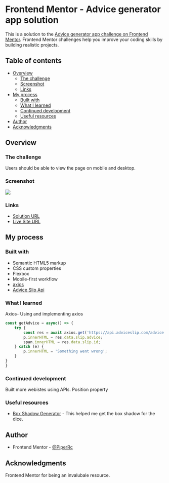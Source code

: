 # Frontend Mentor - Advice generator app solution

This is a solution to the [Advice generator app challenge on Frontend Mentor](https://www.frontendmentor.io/challenges/advice-generator-app-QdUG-13db). Frontend Mentor challenges help you improve your coding skills by building realistic projects.

## Table of contents

- [Overview](#overview)
  - [The challenge](#the-challenge)
  - [Screenshot](#screenshot)
  - [Links](#links)
- [My process](#my-process)
  - [Built with](#built-with)
  - [What I learned](#what-i-learned)
  - [Continued development](#continued-development)
  - [Useful resources](#useful-resources)
- [Author](#author)
- [Acknowledgments](#acknowledgments)


## Overview

### The challenge

Users should be able to view the page on mobile and desktop.



### Screenshot

![](./screenshot.jpg)



### Links

- [Solution URL](https://github.com/PiperRc/Advice-Generator)
- [Live Site URL](https://your-live-site-url.com)

## My process

### Built with

- Semantic HTML5 markup
- CSS custom properties
- Flexbox
- Mobile-first workflow
- [axios](https://github.com/axios/axios)
- [Advice Slip Api](https://api.adviceslip.com/)


### What I learned

Axios- Using and implementing axios


```js
const getAdvice = async() => {
    try {
        const res = await axios.get('https://api.adviceslip.com/advice');
        p.innerHTML = res.data.slip.advice;
        span.innerHTML = res.data.slip.id;
    } catch (e) {
        p.innerHTML = 'Something went wrong';
    }
}
}
```


### Continued development

Built more webistes using APIs.
Position property

### Useful resources

- [Box Shadow Generator](https://html-css-js.com/css/generator/box-shadow/) - This helped me get the box shadow for the dice.


## Author


- Frontend Mentor - [@PiperRc](https://www.frontendmentor.io/profile/PiperRc)


## Acknowledgments

Frontend Mentor for being an invalubale resource.
